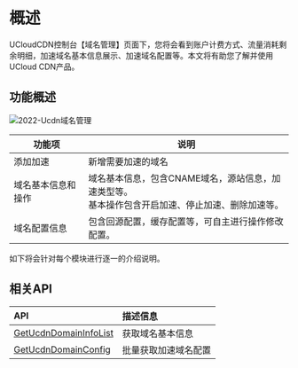 # 概述

UCloudCDN控制台【域名管理】页面下，您将会看到账户计费方式、流量消耗剩余明细，加速域名基本信息展示、加速域名配置等。本文将有助您了解并使用UCloud CDN产品。

## 功能概述

![2022-Ucdn域名管理](../ucdn/images/2022-UCDN域名管理.png)

| 功能项             | 说明                                                         |
| ------------------ | ------------------------------------------------------------ |
| 添加加速           | 新增需要加速的域名  |
| 域名基本信息和操作 | 域名基本信息，包含CNAME域名，源站信息，加速类型等。<br />基本操作包含开启加速、停止加速、删除加速等。|
| 域名配置信息       | 包含回源配置，缓存配置等，可自主进行操作修改配置。           |

如下将会针对每个模块进行逐一的介绍说明。

## 相关API
| API | 描述信息 |
|:---|:---|
|[GetUcdnDomainInfoList](api/ucdn-api/get_ucdn_domain_info_list)|获取域名基本信息|
|[GetUcdnDomainConfig](api/ucdn-api/get_ucdn_domain_config)|批量获取加速域名配置|

